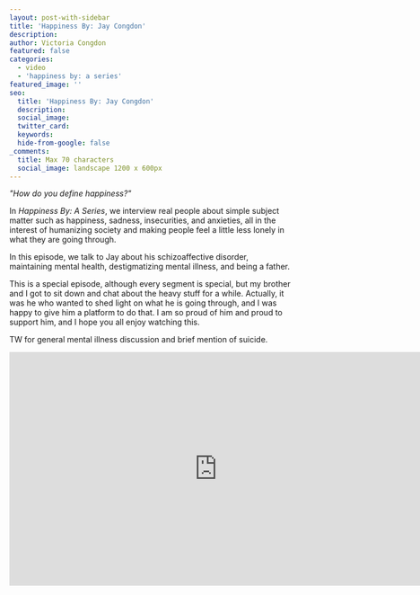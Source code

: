 ```yaml
---
layout: post-with-sidebar
title: 'Happiness By: Jay Congdon'
description:
author: Victoria Congdon
featured: false
categories:
  - video
  - 'happiness by: a series'
featured_image: ''
seo:
  title: 'Happiness By: Jay Congdon'
  description:
  social_image:
  twitter_card:
  keywords:
  hide-from-google: false
_comments:
  title: Max 70 characters
  social_image: landscape 1200 x 600px
---
```

*"How do you define happiness?"*

In *Happiness By: A Series*, we interview real people about simple subject matter such as happiness, sadness, insecurities, and anxieties, all in the interest of humanizing society and making people feel a little less lonely in what they are going through.

In this episode, we talk to Jay about his schizoaffective disorder, maintaining mental health, destigmatizing mental illness, and being a father.

This is a special episode, although every segment is special, but my brother and I got to sit down and chat about the heavy stuff for a while. Actually, it was he who wanted to shed light on what he is going through, and I was happy to give him a platform to do that. I am so proud of him and proud to support him, and I hope you all enjoy watching this.

TW for general mental illness discussion and brief mention of suicide.

<div class="cms-embed" data-cms-embed="PGlmcmFtZSB3aWR0aD0iNzQwIiBoZWlnaHQ9IjQxNiIgc3JjPSJodHRwczovL3d3dy55b3V0dWJlLmNvbS9lbWJlZC94d0ZCdk0yTUNXbyIgdGl0bGU9IkhhcHBpbmVzcyBCeTogSmF5IENvbmdkb24iIGZyYW1lYm9yZGVyPSIwIiBhbGxvdz0iYWNjZWxlcm9tZXRlcjsgYXV0b3BsYXk7IGNsaXBib2FyZC13cml0ZTsgZW5jcnlwdGVkLW1lZGlhOyBneXJvc2NvcGU7IHBpY3R1cmUtaW4tcGljdHVyZTsgd2ViLXNoYXJlIiBhbGxvd2Z1bGxzY3JlZW4+PC9pZnJhbWU+"><iframe width="740" height="416" src="https://www.youtube.com/embed/xwFBvM2MCWo" title="Happiness By: Jay Congdon" frameborder="0" allow="accelerometer; autoplay; clipboard-write; encrypted-media; gyroscope; picture-in-picture; web-share" allowfullscreen=""></iframe></div>